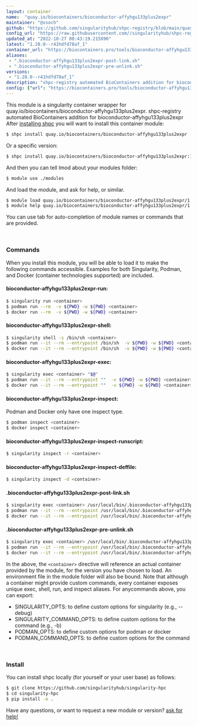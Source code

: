```yaml
---
layout: container
name:  "quay.io/biocontainers/bioconductor-affyhgu133plus2expr"
maintainer: "@vsoch"
github: "https://github.com/singularityhub/shpc-registry/blob/main/quay.io/biocontainers/bioconductor-affyhgu133plus2expr/container.yaml"
config_url: "https://raw.githubusercontent.com//singularityhub/shpc-registry/main/quay.io/biocontainers/bioconductor-affyhgu133plus2expr/container.yaml"
updated_at: "2022-10-27 00:43:19.215890"
latest: "1.28.0--r41hdfd78af_1"
container_url: "https://biocontainers.pro/tools/bioconductor-affyhgu133plus2expr"
aliases:
 - ".bioconductor-affyhgu133plus2expr-post-link.sh"
 - ".bioconductor-affyhgu133plus2expr-pre-unlink.sh"
versions:
 - "1.28.0--r41hdfd78af_1"
description: "shpc-registry automated BioContainers addition for bioconductor-affyhgu133plus2expr"
config: {"url": "https://biocontainers.pro/tools/bioconductor-affyhgu133plus2expr", "maintainer": "@vsoch", "description": "shpc-registry automated BioContainers addition for bioconductor-affyhgu133plus2expr", "latest": {"1.28.0--r41hdfd78af_1": "sha256:73ab9d47237f519505a4faceb1cfefd0e0a90f388611185365dd7a36ef1e9785"}, "tags": {"1.28.0--r41hdfd78af_1": "sha256:73ab9d47237f519505a4faceb1cfefd0e0a90f388611185365dd7a36ef1e9785"}, "docker": "quay.io/biocontainers/bioconductor-affyhgu133plus2expr", "aliases": {".bioconductor-affyhgu133plus2expr-post-link.sh": "/usr/local/bin/.bioconductor-affyhgu133plus2expr-post-link.sh", ".bioconductor-affyhgu133plus2expr-pre-unlink.sh": "/usr/local/bin/.bioconductor-affyhgu133plus2expr-pre-unlink.sh"}}
---
```


This module is a singularity container wrapper for quay.io/biocontainers/bioconductor-affyhgu133plus2expr.
shpc-registry automated BioContainers addition for bioconductor-affyhgu133plus2expr
After [installing shpc](#install) you will want to install this container module:


```bash
$ shpc install quay.io/biocontainers/bioconductor-affyhgu133plus2expr
```

Or a specific version:

```bash
$ shpc install quay.io/biocontainers/bioconductor-affyhgu133plus2expr:1.28.0--r41hdfd78af_1
```

And then you can tell lmod about your modules folder:

```bash
$ module use ./modules
```

And load the module, and ask for help, or similar.

```bash
$ module load quay.io/biocontainers/bioconductor-affyhgu133plus2expr/1.28.0--r41hdfd78af_1
$ module help quay.io/biocontainers/bioconductor-affyhgu133plus2expr/1.28.0--r41hdfd78af_1
```

You can use tab for auto-completion of module names or commands that are provided.

<br>

### Commands

When you install this module, you will be able to load it to make the following commands accessible.
Examples for both Singularity, Podman, and Docker (container technologies supported) are included.

#### bioconductor-affyhgu133plus2expr-run:

```bash
$ singularity run <container>
$ podman run --rm  -v ${PWD} -w ${PWD} <container>
$ docker run --rm  -v ${PWD} -w ${PWD} <container>
```

#### bioconductor-affyhgu133plus2expr-shell:

```bash
$ singularity shell -s /bin/sh <container>
$ podman run --it --rm --entrypoint /bin/sh  -v ${PWD} -w ${PWD} <container>
$ docker run --it --rm --entrypoint /bin/sh  -v ${PWD} -w ${PWD} <container>
```

#### bioconductor-affyhgu133plus2expr-exec:

```bash
$ singularity exec <container> "$@"
$ podman run --it --rm --entrypoint ""  -v ${PWD} -w ${PWD} <container> "$@"
$ docker run --it --rm --entrypoint ""  -v ${PWD} -w ${PWD} <container> "$@"
```

#### bioconductor-affyhgu133plus2expr-inspect:

Podman and Docker only have one inspect type.

```bash
$ podman inspect <container>
$ docker inspect <container>
```

#### bioconductor-affyhgu133plus2expr-inspect-runscript:

```bash
$ singularity inspect -r <container>
```

#### bioconductor-affyhgu133plus2expr-inspect-deffile:

```bash
$ singularity inspect -d <container>
```


#### .bioconductor-affyhgu133plus2expr-post-link.sh

```bash
$ singularity exec <container> /usr/local/bin/.bioconductor-affyhgu133plus2expr-post-link.sh
$ podman run --it --rm --entrypoint /usr/local/bin/.bioconductor-affyhgu133plus2expr-post-link.sh   -v ${PWD} -w ${PWD} <container> -c " $@"
$ docker run --it --rm --entrypoint /usr/local/bin/.bioconductor-affyhgu133plus2expr-post-link.sh   -v ${PWD} -w ${PWD} <container> -c " $@"
```


#### .bioconductor-affyhgu133plus2expr-pre-unlink.sh

```bash
$ singularity exec <container> /usr/local/bin/.bioconductor-affyhgu133plus2expr-pre-unlink.sh
$ podman run --it --rm --entrypoint /usr/local/bin/.bioconductor-affyhgu133plus2expr-pre-unlink.sh   -v ${PWD} -w ${PWD} <container> -c " $@"
$ docker run --it --rm --entrypoint /usr/local/bin/.bioconductor-affyhgu133plus2expr-pre-unlink.sh   -v ${PWD} -w ${PWD} <container> -c " $@"
```



In the above, the `<container>` directive will reference an actual container provided
by the module, for the version you have chosen to load. An environment file in the
module folder will also be bound. Note that although a container
might provide custom commands, every container exposes unique exec, shell, run, and
inspect aliases. For anycommands above, you can export:

 - SINGULARITY_OPTS: to define custom options for singularity (e.g., --debug)
 - SINGULARITY_COMMAND_OPTS: to define custom options for the command (e.g., -b)
 - PODMAN_OPTS: to define custom options for podman or docker
 - PODMAN_COMMAND_OPTS: to define custom options for the command

<br>

### Install

You can install shpc locally (for yourself or your user base) as follows:

```bash
$ git clone https://github.com/singularityhub/singularity-hpc
$ cd singularity-hpc
$ pip install -e .
```

Have any questions, or want to request a new module or version? [ask for help!](https://github.com/singularityhub/singularity-hpc/issues)